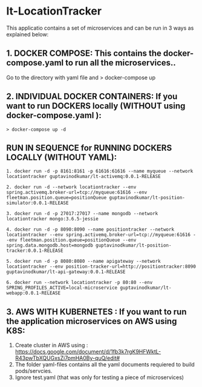 # lt-LocationTracker
This applicatio contains a set of microservices and can be run in 3 ways as explained below:


## 1. DOCKER COMPOSE: This contains the docker-compose.yaml to run all the microservices..
Go to the directory with yaml file and  > docker-compose up

## 2. INDIVIDUAL DOCKER CONTAINERS: If you want to run DOCKERS locally (WITHOUT using docker-compose.yaml ):
```
> docker-compose up -d

```

## RUN IN SEQUENCE for RUNNING DOCKERS LOCALLY (WITHOUT YAML):
```
1. docker run -d -p 8161:8161 -p 61616:61616 --name myqueue --network locationtracker guptavinodkumar/lt-activemq:0.0.1-RELEASE

2. docker run -d --network locationtracker --env spring.activemq.broker-url=tcp://myqueue:61616 --env fleetman.position.queue=positionQueue guptavinodkumar/lt-position-simulator:0.0.1-RELEASE

3. docker run -d -p 27017:27017 --name mongodb --network locationtracker mongo:3.6.5-jessie

4. docker run -d -p 8090:8090 --name positiontracker --network locationtracker --env spring.activemq.broker-url=tcp://myqueue:61616 --env fleetman.position.queue=positionQueue --env spring.data.mongodb.host=mongodb guptavinodkumar/lt-position-tracker:0.0.1-RELEASE

5. docker run -d -p 8080:8080 --name apigateway --network locationtracker --env position-tracker-url=http://positiontracker:8090 guptavinodkumar/lt-api-gateway:0.0.1-RELEASE

6. docker run --network locationtracker -p 80:80 --env SPRING_PROFILES_ACTIVE=local-microservice guptavinodkumar/lt-webapp:0.0.1-RELEASE
```

## 3. AWS WITH KUBERNETES : If you want to run the application microservices on AWS using K8S:

1. Create cluster in AWS using : 
https://docs.google.com/document/d/1fb3k7rgK9HFWktL-R43pwTbXQUGxsZi7pmHA0By-quQ/edit#
2. The folder yaml-files contains all the yaml documents requiered to build pods/servcies.
3. Ignore test.yaml (that was only for testing a piece of microservices)

